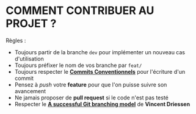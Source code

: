 COMMENT CONTRIBUER AU PROJET ?
==============================

Règles :
* Toujours partir de la branche `dev` pour implémenter un nouveau cas d'utilisation
* Toujours préfixer le nom de vos branche par `feat/`
* Toujours respecter le [**Commits Conventionnels**](https://www.conventionalcommits.org/fr/v1.0.0/) pour l'écriture d'un commit
* Pensez à *push* votre **feature** pour que l'on puisse suivre son avancement
* Ne jamais proposer de **pull request** si le code n'est pas testé
* Respecter le [**A successful Git branching model**](https://nvie.com/posts/a-successful-git-branching-model/) de **Vincent Driessen**
